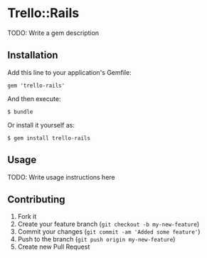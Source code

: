 # Trello::Rails

TODO: Write a gem description

## Installation

Add this line to your application's Gemfile:

    gem 'trello-rails'

And then execute:

    $ bundle

Or install it yourself as:

    $ gem install trello-rails

## Usage

TODO: Write usage instructions here

## Contributing

1. Fork it
2. Create your feature branch (`git checkout -b my-new-feature`)
3. Commit your changes (`git commit -am 'Added some feature'`)
4. Push to the branch (`git push origin my-new-feature`)
5. Create new Pull Request
